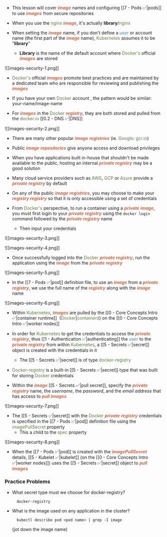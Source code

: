 - This lesson will cover <b><i><span style="color:#d46644">image</span></i></b> names and configuring [[7 - Pods ✅|pods]] to use <b><i><span style="color:#d46644">images</span></i></b> from secure repositories

- When you use the <span style="color:#5c7e3e">nginx</span> <b><i><span style="color:#d46644">image</span></i></b>, it's actually **library**/<span style="color:#5c7e3e">nginx</span>

- When setting the <b><i><span style="color:#d46644">image</span></i></b> name, if you don't define a <i><span style="color:#477bbe">user</span></i> or account name (the first part of the <b><i><span style="color:#d46644">image</span></i></b> name), <span style="color:#5c7e3e">Kubernetes</span> assumes it to be "**library**"
	- **Library** is the name of the default account where <span style="color:#5c7e3e">Docker's</span> official <b><i><span style="color:#d46644">images</span></i></b> are stored

![[images-security-1.png]]

- <span style="color:#5c7e3e">Docker's</span> official <b><i><span style="color:#d46644">images</span></i></b> promote best practices and are maintained by a dedicated team who are responsible for reviewing and publishing the <b><i><span style="color:#d46644">images</span></i></b>

- If you have your own <span style="color:#5c7e3e">Docker</span> account , the pattern would be similar: your-name/image-name

- For <b><i><span style="color:#d46644">images</span></i></b> in the <span style="color:#5c7e3e">Docker</span> <b><i><span style="color:#d46644">registry</span></i></b>, they are both stored and pulled from the <span style="color:#5c7e3e">docker.io</span> [[0.2 - DNS ✅|DNS]]

![[images-security-2.png]]

- There are many other popular <b><i><span style="color:#d46644">image registries</span></i></b> (ie. <span style="color:#5c7e3e">Google</span>: <span style="color:#5c7e3e">gcr.io</span>)

- Public <b><i><span style="color:#d46644">image repositories</span></i></b> give anyone access and download privileges

- When you have applications built in-house that shouldn't be made available to the public, hosting an internal <b><i><span style="color:#d46644">private registry</span></i></b> may be a good solution

- Many cloud service providers such as <span style="color:#5c7e3e">AWS</span>, <span style="color:#5c7e3e">GCP</span> or <span style="color:#5c7e3e">Azure</span> provide a <b><i><span style="color:#d46644">private registry</span></i></b> by default

- On any of the public <b><i><span style="color:#d46644">image registries</span></i></b>, you may choose to make your <b><i><span style="color:#d46644">registry registry</span></i></b> so that it is only accessible using a set of credentials

- From <span style="color:#5c7e3e">Docker's</span> perspective, to run a container using a <b><i><span style="color:#d46644">private image</span></i></b>, you must first login to your <b><i><span style="color:#d46644">private registry</span></i></b> using the `docker login` command followed by the <b><i><span style="color:#d46644">private registry</span></i></b> name
	- Then input your credentials

![[images-security-3.png]]

![[images-security-4.png]]

- Once successfully logged into the <span style="color:#5c7e3e">Docker</span> <b><i><span style="color:#d46644">private registry</span></i></b>, run the application using the <b><i><span style="color:#d46644">image</span></i></b> from the <b><i><span style="color:#d46644">private registry</span></i></b>

![[images-security-5.png]]

- In the [[7 - Pods ✅|pod]] definition file, to use an <b><i><span style="color:#d46644">image</span></i></b> from a <b><i><span style="color:#d46644">private registry</span></i></b>, we use the full name of the <b><i><span style="color:#d46644">registry</span></i></b> along with the <b><i><span style="color:#d46644">image</span></i></b> name

![[images-security-6.png]]

- Within <span style="color:#5c7e3e">Kubernetes</span>, <b><i><span style="color:#d46644">images</span></i></b> are pulled by the [[0 - Core Concepts Intro ✅|container runtime]]  (<span style="color:#5c7e3e">Docker</span>|<span style="color:#5c7e3e">containerd</span>) on the [[0 - Core Concepts Intro ✅|worker nodes]]

- In order for <span style="color:#5c7e3e">Kubernetes</span> to get the credentials to access the <b><i><span style="color:#d46644">private registry</span></i></b>, thus [[1 - Authentication ✅|authenticating]] the <i><span style="color:#477bbe">user</span></i> to the <b><i><span style="color:#d46644">private registry</span></i></b> from within <span style="color:#5c7e3e">Kubernetes</span>, a [[5 - Secrets ✅|secret]] object is created with the credentials in it
	- The [[5 - Secrets ✅|secret]] is of type <span style="color:#5c7e3e">docker-registry</span>

- <span style="color:#5c7e3e">Docker-registry</span> is a built-in [[5 - Secrets ✅|secret]] type that was built for storing <span style="color:#5c7e3e">Docker</span> credentials

- Within the <b><i><span style="color:#d46644">image</span></i></b> [[5 - Secrets ✅|pull secret]], specify the <b><i><span style="color:#d46644">private registry</span></i></b> name, the *username*, the *password*, and the *email address* that has access to <b><i><span style="color:#d46644">pull images</span></i></b>

![[images-security-7.png]]

- The [[5 - Secrets ✅|secret]] with the <span style="color:#5c7e3e">Docker</span> <b><i><span style="color:#d46644">private registry</span></i></b> credentials is specified in the [[7 - Pods ✅|pod]] definition file using the <span style="color:#5c7e3e">imagePullSecret</span> property
	- This a child to the <span style="color:#5c7e3e">spec</span> property

![[images-security-8.png]]

- When the [[7 - Pods ✅|pod]] is created with the <b><i><span style="color:#d46644">imagePullSecret</span></i></b> details, [[5 - Kubelet ✅|kubelet]] (on the [[0 - Core Concepts Intro ✅|worker nodes]]) uses the [[5 - Secrets ✅|secret]] object to <b><i><span style="color:#d46644">pull images</span></i></b>

### Practice Problems

- What secret type must we choose for docker-registry?

		docker-registry

- What is the image used on any application in the cluster?

		kubectl describe pod <pod name> | grep -I image

	(jot down the image name)